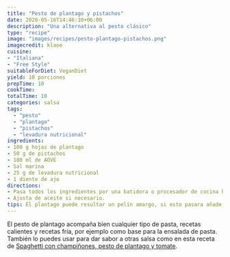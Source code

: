 ```yaml
---
title: "Pesto de plantago y pistachos"
date: 2020-05-16T14:46:10+06:00
description: "Una alternativa al pesto clásico"
type: "recipe"
image: "images/recipes/pesto-plantago-pistachos.png"
imagecredit: klaoe
cuisine: 
- "Italiana"
- "Free Style"
suitableForDiet: VeganDiet
yield: 10 porciones
prepTime: 10
cookTime: 
totalTime: 10
categories: salsa 
tags:
  - "pesto"
  - "plantago"
  - "pistachos"
  - "levadura nutricional"
ingredients:
- 100 g hojas de plantago
- 50 g de pistachos
- 100 ml de AOVE
- Sal marina
- 25 g de levadura nutricional
- 1 diente de ajo
directions:
- Pasa todos los ingredientes por una batidora o procesador de cocina hasta obtener un pesto homogéneo. 
- Ajusta de aceite si necesario.
tips: El plantago puede resultar un pelín amargo, si esto pasara añade unas gotas de limón y un par de cucharaditas más de levadura nutricional.
--- 
```

El pesto de plantago acompaña bien cualquier tipo de pasta, recetas calientes y recetas fría, por ejemplo como base para la ensalada de pasta. También lo puedes usar para dar sabor a otras salsa como en esta receta de [Spaghetti con champiñones, pesto de plantago y tomate](http://localhost:1313/receta-spaghetti-champiñones-pesto-plantago-tomate/).